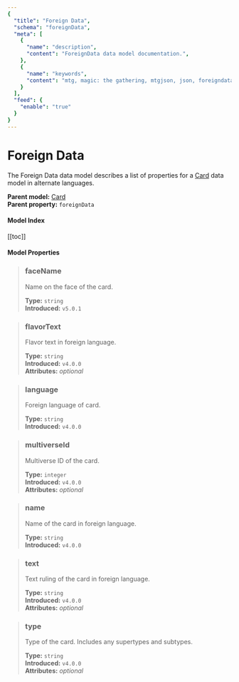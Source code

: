 ```yaml
---
{
  "title": "Foreign Data",
  "schema": "foreignData",
  "meta": [
    {
      "name": "description",
      "content": "ForeignData data model documentation.",
    },
    {
      "name": "keywords",
      "content": "mtg, magic: the gathering, mtgjson, json, foreigndata, foreign data",
    }
  ],
  "feed": {
    "enable": "true"
  }
}
---
```


# Foreign Data

The Foreign Data data model describes a list of properties for a [Card](../card/) data model in alternate languages.

**Parent model:** [Card](../card/)  
**Parent property:** `foreignData`

#### Model Index

[[toc]]

#### Model Properties

<PropertyToggler/>

> ### faceName  
> Name on the face of the card.  
>
> **Type:** `string`  
> **Introduced:** `v5.0.1`

> ### flavorText  
> Flavor text in foreign language.  
>
> **Type:** `string`  
> **Introduced:** `v4.0.0`  
> **Attributes:** <i>optional</i> 

> ### language  
> Foreign language of card.  
>
> **Type:** `string`  
> **Introduced:** `v4.0.0`

> ### multiverseId  
> Multiverse ID of the card.  
>
> **Type:** `integer`  
> **Introduced:** `v4.0.0`  
> **Attributes:** <i>optional</i> 

> ### name  
> Name of the card in foreign language.  
>
> **Type:** `string`  
> **Introduced:** `v4.0.0`

> ### text  
> Text ruling of the card in foreign language.  
>
> **Type:** `string`  
> **Introduced:** `v4.0.0`  
> **Attributes:** <i>optional</i> 

> ### type  
> Type of the card. Includes any supertypes and subtypes.  
>
> **Type:** `string`  
> **Introduced:** `v4.0.0`  
> **Attributes:** <i>optional</i> 
